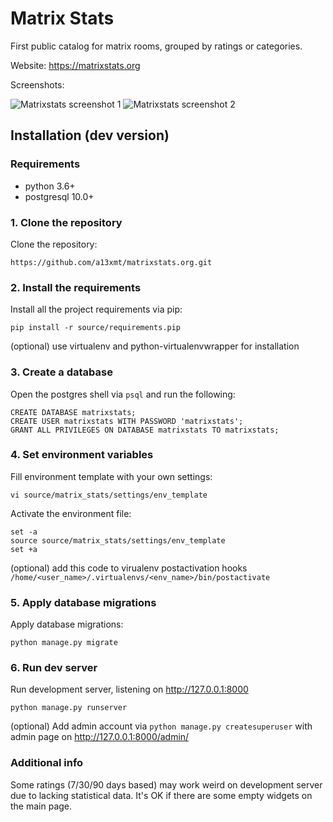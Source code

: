 # Matrix Stats
First public catalog for matrix rooms, grouped by ratings or categories.

Website: https://matrixstats.org

Screenshots:

![Matrixstats screenshot 1](https://s3.amazonaws.com/matrixstats/matrixstats-01.png)
![Matrixstats screenshot 2](https://s3.amazonaws.com/matrixstats/matrixstats-02.png)

## Installation (dev version)

### Requirements

* python 3.6+
* postgresql 10.0+

### 1. Clone the repository

Clone the repository:

```https://github.com/a13xmt/matrixstats.org.git```

### 2. Install the requirements

Install all the project requirements via pip:

```pip install -r source/requirements.pip```

(optional) use virtualenv and python-virtualenvwrapper for installation

### 3. Create a database

Open the postgres shell via ```psql``` and run the following:

```
CREATE DATABASE matrixstats;
CREATE USER matrixstats WITH PASSWORD 'matrixstats';
GRANT ALL PRIVILEGES ON DATABASE matrixstats TO matrixstats;
```

### 4. Set environment variables

Fill environment template with your own settings:

```vi source/matrix_stats/settings/env_template```

Activate the environment file:
```
set -a
source source/matrix_stats/settings/env_template
set +a
```

(optional) add this code to virualenv postactivation hooks ```/home/<user_name>/.virtualenvs/<env_name>/bin/postactivate```

### 5. Apply database migrations

Apply database migrations:

```cd source
python manage.py migrate
```

### 6. Run dev server

Run development server, listening on http://127.0.0.1:8000

```python manage.py runserver```

(optional) Add admin account via ```python manage.py createsuperuser``` with admin page on http://127.0.0.1:8000/admin/


### Additional info

Some ratings (7/30/90 days based) may work weird on development server due to lacking statistical data. It's OK if there are some empty widgets on the main page.
